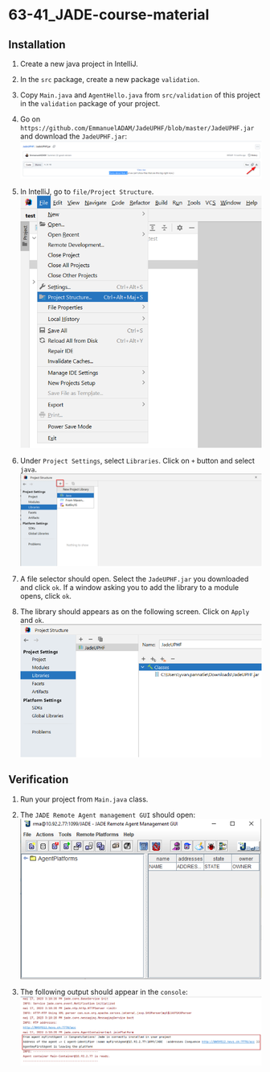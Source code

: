 # 63-41_JADE-course-material

## Installation

1. Create a new java project in IntelliJ.
2. In the `src` package, create a new package `validation`.
3. Copy `Main.java` and `AgentHello.java` from `src/validation` of this project in the `validation` package of your project.
4. Go on `https://github.com/EmmanuelADAM/JadeUPHF/blob/master/JadeUPHF.jar` and download the `JadeUPHF.jar`:
![download jade](./images/download_Jade.png)

5. In IntelliJ, go to `file/Project Structure`.
![Path to project structure](./images/project_structure_path.png)

6. Under `Project Settings`, select `Libraries`. Click on `+` button and select `java`.
![Path to add library](./images/add_library_path.png)

7. A file selector should open. Select the `JadeUPHF.jar` you downloaded and click `ok`. If a window asking you to add the library to a module opens, click `ok`.
8. The library should appears as on the following screen. Click on `Apply` and `ok`.
![Jade added](./images/jade_added.png)

## Verification

1. Run your project from `Main.java` class.
2. The `JADE Remote Agent management GUI` should open:
![Jade GUI](./images/jade_window.png)

3. The following output should appear in the `console`:
![Console Output](./images/console_output.png)
